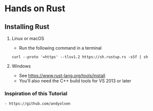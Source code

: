 # Hands on Rust

## Installing Rust

1. Linux or macOS
    - Run the following command in a terminal 
    
    `curl --proto '=https' --tlsv1.2 https://sh.rustup.rs -sSf | sh`
2. Windows 
    - See https://www.rust-lang.org/tools/install 
    - You'll also need the C++ build tools for VS 2013 or later

### Inspiration of this Tutorial
    - https://github.com/andyolsen